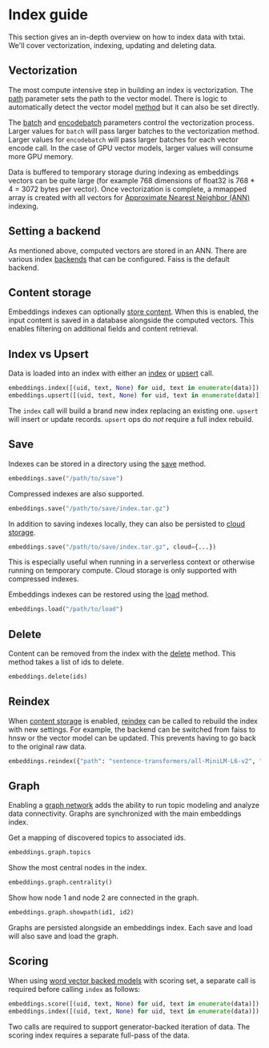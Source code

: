 # Index guide

This section gives an in-depth overview on how to index data with txtai. We'll cover vectorization, indexing, updating and deleting data.

## Vectorization

The most compute intensive step in building an index is vectorization. The [path](../configuration#path) parameter sets the path to the vector model. There is logic to automatically detect the vector model [method](../configuration#method) but it can also be set directly.

The [batch](../configuration#batch) and [encodebatch](../configuration#encodebatch) parameters control the vectorization process. Larger values for `batch` will pass larger batches to the vectorization method. Larger values for `encodebatch` will pass larger batches for each vector encode call. In the case of GPU vector models, larger values will consume more GPU memory.

Data is buffered to temporary storage during indexing as embeddings vectors can be quite large (for example 768 dimensions of float32 is 768 * 4 = 3072 bytes per vector). Once vectorization is complete, a mmapped array is created with all vectors for [Approximate Nearest Neighbor (ANN)](../configuration#backend) indexing.

## Setting a backend

As mentioned above, computed vectors are stored in an ANN. There are various index [backends](../configuration#backend) that can be configured. Faiss is the default backend.

## Content storage

Embeddings indexes can optionally [store content](../configuration#content). When this is enabled, the input content is saved in a database alongside the computed vectors. This enables filtering on additional fields and content retrieval.

## Index vs Upsert

Data is loaded into an index with either an [index](../methods#txtai.embeddings.base.Embeddings.index) or [upsert](../methods#txtai.embeddings.base.Embeddings.upsert) call.

```python
embeddings.index([(uid, text, None) for uid, text in enumerate(data)])
embeddings.upsert([(uid, text, None) for uid, text in enumerate(data)])
```

The `index` call will build a brand new index replacing an existing one. `upsert` will insert or update records. `upsert` ops do _not_ require a full index rebuild.

## Save

Indexes can be stored in a directory using the [save](../methods/#txtai.embeddings.base.Embeddings.save) method.

```python
embeddings.save("/path/to/save")
```

Compressed indexes are also supported.

```python
embeddings.save("/path/to/save/index.tar.gz")
```

In addition to saving indexes locally, they can also be persisted to [cloud storage](../configuration/cloud).

```python
embeddings.save("/path/to/save/index.tar.gz", cloud={...})
```

This is especially useful when running in a serverless context or otherwise running on temporary compute. Cloud storage is only supported with compressed indexes.

Embeddings indexes can be restored using the [load](../methods/#txtai.embeddings.base.Embeddings.load) method.

```python
embeddings.load("/path/to/load")
```

## Delete

Content can be removed from the index with the [delete](../methods#txtai.embeddings.base.Embeddings.delete) method. This method takes a list of ids to delete.

```python
embeddings.delete(ids)
```

## Reindex

When [content storage](../configuration#content) is enabled, [reindex](../methods#txtai.embeddings.base.Embeddings.reindex) can be called to rebuild the index with new settings. For example, the backend can be switched from faiss to hnsw or the vector model can be updated. This prevents having to go back to the original raw data. 

```python
embeddings.reindex({"path": "sentence-transformers/all-MiniLM-L6-v2", "backend": "hnsw"})
```

## Graph

Enabling a [graph network](../configuration#graph) adds the ability to run topic modeling and analyze data connectivity. Graphs are synchronized with the main embeddings index.

Get a mapping of discovered topics to associated ids.

```python
embeddings.graph.topics
```

Show the most central nodes in the index.

```python
embeddings.graph.centrality()
```

Show how node 1 and node 2 are connected in the graph.

```python
embeddings.graph.showpath(id1, id2)
```

Graphs are persisted alongside an embeddings index. Each save and load will also save and load the graph.

## Scoring

When using [word vector backed models](../configuration#words) with scoring set, a separate call is required before calling `index` as follows:

```python
embeddings.score([(uid, text, None) for uid, text in enumerate(data)])
embeddings.index([(uid, text, None) for uid, text in enumerate(data)])
```

Two calls are required to support generator-backed iteration of data. The scoring index requires a separate full-pass of the data.
